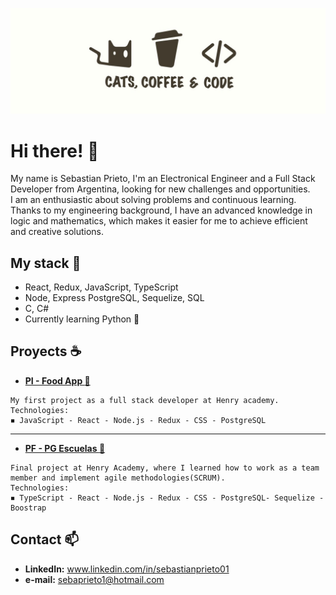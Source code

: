 ![Hi, I'm Sebastian](https://raw.githubusercontent.com/SebaPrieto1/SebaPrieto1/main/images/catscoffeeandcode.jpg)


# Hi there! :wave:

My name is Sebastian Prieto, I'm an Electronical Engineer and a Full Stack Developer from Argentina, looking for new challenges and opportunities.
<br />
I am an enthusiastic about solving problems and continuous learning. Thanks to my engineering background, I have an advanced knowledge in logic and mathematics, which makes it easier for me to achieve efficient and creative solutions.

## My stack :page_with_curl:

*	React, Redux, JavaScript, TypeScript⁣
*	Node, Express⁣ PostgreSQL, Sequelize, SQL⁣
*	C, C#
* Currently learning Python 🤖

## Proyects :coffee:

* **[PI - Food App :fork_and_knife:](https://github.com/SebaPrieto1/PI-foods/tree/main/PI-Food-main)**
```
My first project as a full stack developer at Henry academy.
Technologies:
◾ JavaScript - React - Node.js - Redux - CSS - PostgreSQL
```
<hr />

* **[PF - PG Escuelas :book:](https://github.com/PG-HENRY-13/PG-Escuelas)** 
```
Final project at Henry Academy, where I learned how to work as a team member and implement agile methodologies(SCRUM).
Technologies:
◾ TypeScript - React - Node.js - Redux - CSS - PostgreSQL- Sequelize -Boostrap 
```

## Contact 📫
* **LinkedIn:** www.linkedin.com/in/sebastianprieto01
* **e-mail:** sebaprieto1@hotmail.com


<!--
**SebaPrieto1/SebaPrieto1** is a ✨ _special_ ✨ repository because its `README.md` (this file) appears on your GitHub profile.

Here are some ideas to get you started:

- 🔭 I’m currently working on ...
- 🌱 I’m currently learning ...
- 👯 I’m looking to collaborate on ...
- 🤔 I’m looking for help with ...
- 💬 Ask me about ...
- 📫 How to reach me: ...
- 😄 Pronouns: ...
- ⚡ Fun fact: ...
-->
